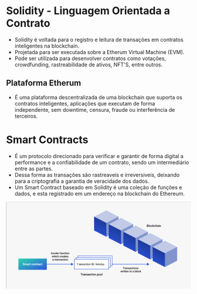 # Solidity - Linguagem Orientada a Contrato

- Solidity é voltada para o registro e leitura de transações em contratos inteligentes na blockchain.
- Projetada para ser executada sobre a Etherum Virtual Machine (EVM).
- Pode ser utilizada para desenvolver contratos como votações, crowdfunding, rastreabilidade de ativos, NFT'S, entre outros.

## Plataforma Etherum

- É uma plataforma descentralizada de uma blockchain que suporta os contratos inteligentes, aplicações que executam de forma independente, sem downtime, censura, fraude ou interferência de terceiros.

# Smart Contracts

- É um protocolo direcionado para verificar e garantir de forma digital a performance e a confiabilidade de um contrato, sendo um intermediário entre as partes.
- Dessa forma as transações são rastreaveis e irreversiveis, deixando para a criptografia a garantia de veracidade dos dados.
- Um Smart Contract baseado em Solidity é uma coleção de funções e dados, e esta registrado em um endereço na blockchain do Ethereum.

<img src="./Transacoes.png">
